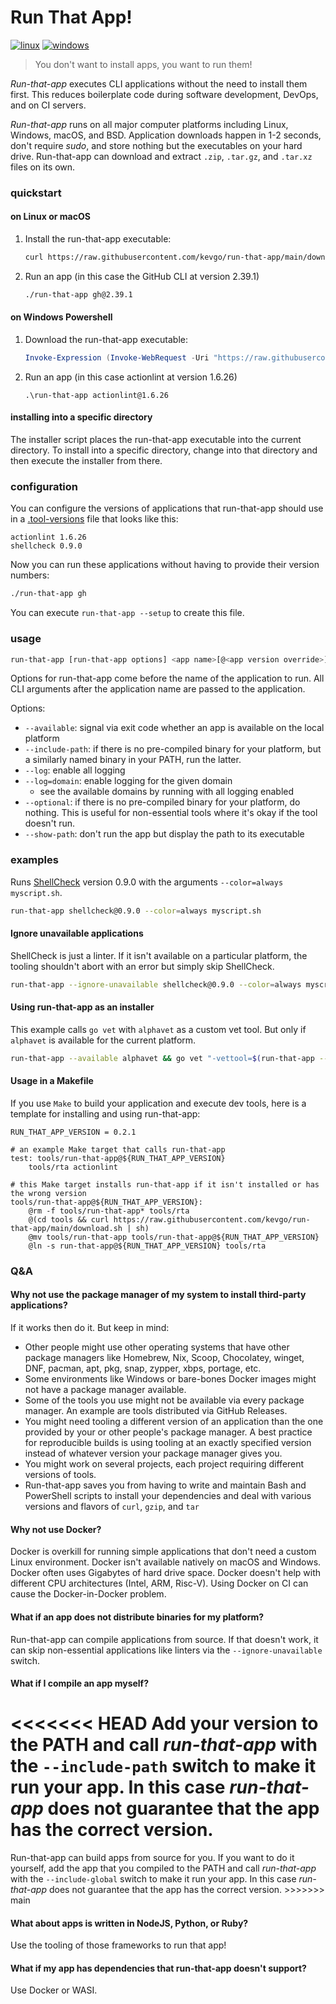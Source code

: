 # Run That App!

[![linux](https://github.com/kevgo/run-that-app/actions/workflows/ci_linux.yml/badge.svg)](https://github.com/kevgo/run-that-app/actions/workflows/ci_linux.yml)
[![windows](https://github.com/kevgo/run-that-app/actions/workflows/ci_windows.yml/badge.svg)](https://github.com/kevgo/run-that-app/actions/workflows/ci_windows.yml)

> You don't want to install apps, you want to run them!

_Run-that-app_ executes CLI applications without the need to install them first.
This reduces boilerplate code during software development, DevOps, and on CI
servers.

_Run-that-app_ runs on all major computer platforms including Linux, Windows,
macOS, and BSD. Application downloads happen in 1-2 seconds, don't require
_sudo_, and store nothing but the executables on your hard drive. Run-that-app
can download and extract `.zip`, `.tar.gz`, and `.tar.xz` files on its own.

### quickstart

#### on Linux or macOS

1. Install the run-that-app executable:

   ```bash
   curl https://raw.githubusercontent.com/kevgo/run-that-app/main/download.sh | sh
   ```

2. Run an app (in this case the GitHub CLI at version 2.39.1)

   ```bash
   ./run-that-app gh@2.39.1
   ```

#### on Windows Powershell

1. Download the run-that-app executable:

   ```powershell
   Invoke-Expression (Invoke-WebRequest -Uri "https://raw.githubusercontent.com/kevgo/run-that-app/main/download.ps1" -UseBasicParsing).Content
   ```

2. Run an app (in this case actionlint at version 1.6.26)

   ```batchfile
   .\run-that-app actionlint@1.6.26
   ```

#### installing into a specific directory

The installer script places the run-that-app executable into the current
directory. To install into a specific directory, change into that directory and
then execute the installer from there.

### configuration

You can configure the versions of applications that run-that-app should use in a
[.tool-versions](https://asdf-vm.com/manage/configuration.html) file that looks
like this:

```
actionlint 1.6.26
shellcheck 0.9.0
```

Now you can run these applications without having to provide their version
numbers:

```bash
./run-that-app gh
```

You can execute `run-that-app --setup` to create this file.

### usage

```bash
run-that-app [run-that-app options] <app name>[@<app version override>] [app options]
```

Options for run-that-app come before the name of the application to run. All CLI
arguments after the application name are passed to the application.

Options:

- `--available`: signal via exit code whether an app is available on the local
  platform
- `--include-path`: if there is no pre-compiled binary for your platform, but a
  similarly named binary in your PATH, run the latter.
- `--log`: enable all logging
- `--log=domain`: enable logging for the given domain
  - see the available domains by running with all logging enabled
- `--optional`: if there is no pre-compiled binary for your platform, do
  nothing. This is useful for non-essential tools where it's okay if the tool
  doesn't run.
- `--show-path`: don't run the app but display the path to its executable

### examples

Runs [ShellCheck](https://shellcheck.net) version 0.9.0 with the arguments
`--color=always myscript.sh`.

```bash
run-that-app shellcheck@0.9.0 --color=always myscript.sh
```

#### Ignore unavailable applications

ShellCheck is just a linter. If it isn't available on a particular platform, the
tooling shouldn't abort with an error but simply skip ShellCheck.

```bash
run-that-app --ignore-unavailable shellcheck@0.9.0 --color=always myscript.sh
```

#### Using run-that-app as an installer

This example calls `go vet` with `alphavet` as a custom vet tool. But only if
`alphavet` is available for the current platform.

```bash
run-that-app --available alphavet && go vet "-vettool=$(run-that-app --show-path alphavet)" ./...
```

#### Usage in a Makefile

If you use `Make` to build your application and execute dev tools, here is a
template for installing and using run-that-app:

```make
RUN_THAT_APP_VERSION = 0.2.1

# an example Make target that calls run-that-app
test: tools/run-that-app@${RUN_THAT_APP_VERSION}
	tools/rta actionlint

# this Make target installs run-that-app if it isn't installed or has the wrong version
tools/run-that-app@${RUN_THAT_APP_VERSION}:
	@rm -f tools/run-that-app* tools/rta
	@(cd tools && curl https://raw.githubusercontent.com/kevgo/run-that-app/main/download.sh | sh)
	@mv tools/run-that-app tools/run-that-app@${RUN_THAT_APP_VERSION}
	@ln -s run-that-app@${RUN_THAT_APP_VERSION} tools/rta
```

### Q&A

#### Why not use the package manager of my system to install third-party applications?

If it works then do it. But keep in mind:

- Other people might use other operating systems that have other package
  managers like Homebrew, Nix, Scoop, Chocolatey, winget, DNF, pacman, apt, pkg,
  snap, zypper, xbps, portage, etc.
- Some environments like Windows or bare-bones Docker images might not have a
  package manager available.
- Some of the tools you use might not be available via every package manager. An
  example are tools distributed via GitHub Releases.
- You might need tooling a different version of an application than the one
  provided by your or other people's package manager. A best practice for
  reproducible builds is using tooling at an exactly specified version instead
  of whatever version your package manager gives you.
- You might work on several projects, each project requiring different versions
  of tools.
- Run-that-app saves you from having to write and maintain Bash and PowerShell
  scripts to install your dependencies and deal with various versions and
  flavors of `curl`, `gzip`, and `tar`

#### Why not use Docker?

Docker is overkill for running simple applications that don't need a custom
Linux environment. Docker isn't available natively on macOS and Windows. Docker
often uses Gigabytes of hard drive space. Docker doesn't help with different CPU
architectures (Intel, ARM, Risc-V). Using Docker on CI can cause the
Docker-in-Docker problem.

#### What if an app does not distribute binaries for my platform?

Run-that-app can compile applications from source. If that doesn't work, it can
skip non-essential applications like linters via the `--ignore-unavailable`
switch.

#### What if I compile an app myself?

# <<<<<<< HEAD Add your version to the PATH and call _run-that-app_ with the `--include-path` switch to make it run your app. In this case _run-that-app_ does not guarantee that the app has the correct version.

Run-that-app can build apps from source for you. If you want to do it yourself,
add the app that you compiled to the PATH and call _run-that-app_ with the
`--include-global` switch to make it run your app. In this case _run-that-app_
does not guarantee that the app has the correct version. >>>>>>> main

#### What about apps is written in NodeJS, Python, or Ruby?

Use the tooling of those frameworks to run that app!

#### What if my app has dependencies that run-that-app doesn't support?

Use Docker or WASI.
